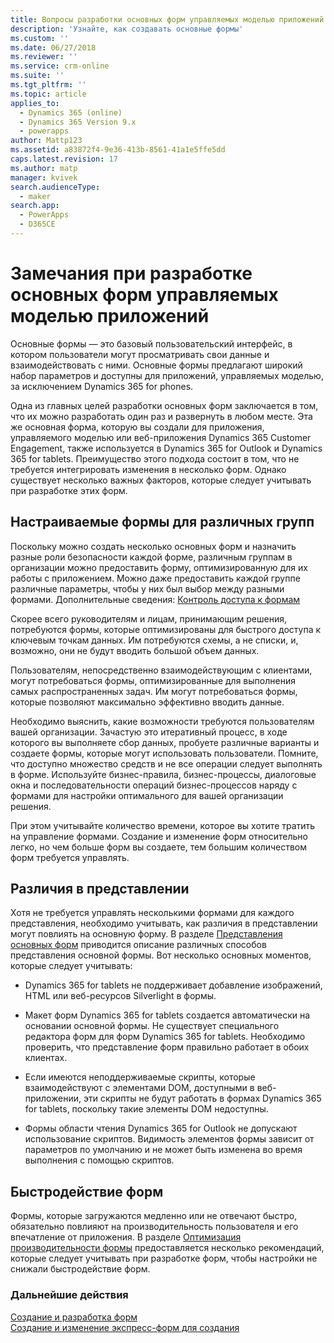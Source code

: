 ```yaml
---
title: Вопросы разработки основных форм управляемых моделью приложений с помощью PowerApps | MicrosoftDocs
description: 'Узнайте, как создавать основные формы'
ms.custom: ''
ms.date: 06/27/2018
ms.reviewer: ''
ms.service: crm-online
ms.suite: ''
ms.tgt_pltfrm: ''
ms.topic: article
applies_to:
  - Dynamics 365 (online)
  - Dynamics 365 Version 9.x
  - powerapps
author: Mattp123
ms.assetid: a83872f4-9e36-413b-8561-41a1e5ffe5dd
caps.latest.revision: 17
ms.author: matp
manager: kvivek
search.audienceType:
  - maker
search.app:
  - PowerApps
  - D365CE
---
```

# <a name="design-considerations-for-model-driven-app-main-forms"></a>Замечания при разработке основных форм управляемых моделью приложений

Основные формы — это базовый пользовательский интерфейс, в котором пользователи могут просматривать свои данные и взаимодействовать с ними. Основные формы предлагают широкий набор параметров и доступны для приложений, управляемых моделью, за исключением Dynamics 365 for phones.  
  
 Одна из главных целей разработки основных форм заключается в том, что их можно разработать один раз и развернуть в любом месте. Эта же основная форма, которую вы создали для приложения, управляемого моделью или веб-приложения Dynamics 365 Customer Engagement, также используется в Dynamics 365 for Outlook и Dynamics 365 for tablets. Преимущество этого подхода состоит в том, что не требуется интегрировать изменения в несколько форм. Однако существует несколько важных факторов, которые следует учитывать при разработке этих форм.  
  
<a name="BKMK_CustomFormsForGroups"></a>   

## <a name="custom-forms-for-different-groups"></a>Настраиваемые формы для различных групп  
 Поскольку можно создать несколько основных форм и назначить разные роли безопасности каждой форме, различным группам в организации можно предоставить форму, оптимизированную для их работы с приложением. Можно даже предоставить каждой группе различные параметры, чтобы у них был выбор между разными формами. Дополнительные сведения: [Контроль доступа к формам](control-access-forms.md)  
  
 Скорее всего руководителям и лицам, принимающим решения, потребуются формы, которые оптимизированы для быстрого доступа к ключевым точкам данных. Им потребуются схемы, а не списки, и, возможно, они не будут вводить большой объем данных.  
  
 Пользователям, непосредственно взаимодействующим с клиентами, могут потребоваться формы, оптимизированные для выполнения самых распространенных задач. Им могут потребоваться формы, которые позволяют максимально эффективно вводить данные.  
  
 Необходимо выяснить, какие возможности требуются пользователям вашей организации. Зачастую это итеративный процесс, в ходе которого вы выполняете сбор данных, пробуете различные варианты и создаете формы, которые могут использовать пользователи. Помните, что доступно множество средств и не все операции следует выполнять в форме. Используйте бизнес-правила, бизнес-процессы, диалоговые окна и последовательности операций бизнес-процессов наряду с формами для настройки оптимального для вашей организации решения.  
  
 При этом учитывайте количество времени, которое вы хотите тратить на управление формами. Создание и изменение форм относительно легко, но чем больше форм вы создаете, тем большим количеством форм требуется управлять.  
  
<a name="BKMK_PresentationDifferences"></a>   
## <a name="presentation-differences"></a>Различия в представлении  
 Хотя не требуется управлять несколькими формами для каждого представления, необходимо учитывать, как различия в представлении могут повлиять на основную форму. В разделе [Представления основных форм](main-form-presentations.md) приводится описание различных способов представления основной формы. Вот несколько основных моментов, которые следует учитывать:  
  
- Dynamics 365 for tablets не поддерживает добавление изображений, HTML или веб-ресурсов Silverlight в формы.  
  
-   Макет форм Dynamics 365 for tablets создается автоматически на основании основной формы. Не существует специального редактора форм для форм Dynamics 365 for tablets. Необходимо проверить, что представление форм правильно работает в обоих клиентах.  
  
-   Если имеются неподдерживаемые скрипты, которые взаимодействуют с элементами DOM, доступными в веб-приложении, эти скрипты не будут работать в формах Dynamics 365 for tablets, поскольку такие элементы DOM недоступны.  
  
- Формы области чтения Dynamics 365 for Outlook не допускают использование скриптов. Видимость элементов формы зависит от параметров по умолчанию и не может быть изменена во время выполнения с помощью скриптов.  
  
<a name="BKMK_FormPerformance"></a>   
## <a name="form-performance"></a>Быстродействие форм  
 Формы, которые загружаются медленно или не отвечают быстро, обязательно повлияют на производительность пользователя и его впечатление от приложения. В разделе [Оптимизация производительности формы](optimize-form-performance.md) предоставляется несколько рекомендаций, которые следует учитывать при разработке форм, чтобы настройки не снижали быстродействие форм.  
  
### <a name="next-steps"></a>Дальнейшие действия 
 [Создание и разработка форм](create-design-forms.md)    
 [Создание и изменение экспресс-форм для создания](create-edit-quick-create-forms.md)   

 
